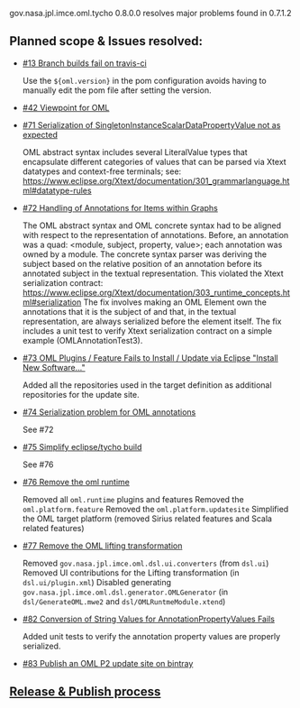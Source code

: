 gov.nasa.jpl.imce.oml.tycho 0.8.0.0 resolves major problems found in 0.7.1.2

## Planned scope & Issues resolved:

- [#13 Branch builds fail on travis-ci](https://github.com/JPL-IMCE/gov.nasa.jpl.imce.oml.tycho/issues/13)

  Use the `${oml.version}` in the pom configuration avoids having to manually edit the pom file after setting the version.
  
- [#42 Viewpoint for OML](https://github.com/JPL-IMCE/gov.nasa.jpl.imce.oml.tycho/issues/42)

- [#71 Serialization of SingletonInstanceScalarDataPropertyValue not as expected](https://github.com/JPL-IMCE/gov.nasa.jpl.imce.oml.tycho/issues/71)

  OML abstract syntax includes several LiteralValue types that encapsulate different categories of values that can be parsed
  via Xtext datatypes and context-free terminals; see: https://www.eclipse.org/Xtext/documentation/301_grammarlanguage.html#datatype-rules
  
- [#72 Handling of Annotations for Items within Graphs](https://github.com/JPL-IMCE/gov.nasa.jpl.imce.oml.tycho/issues/72)

  The OML abstract syntax and OML concrete syntax had to be aligned with respect to the representation of annotations.
  Before, an annotation was a quad: <module, subject, property, value>; each annotation was owned by a module.
  The concrete syntax parser was deriving the subject based on the relative position of an annotation
  before its annotated subject in the textual representation. This violated the Xtext serialization contract:
  https://www.eclipse.org/Xtext/documentation/303_runtime_concepts.html#serialization
  The fix involves making an OML Element own the annotations that it is the subject of and that,
  in the textual representation, are always serialized before the element itself.
  The fix includes a unit test to verify Xtext serialization contract on a simple example (OMLAnnotationTest3).
  
- [#73 OML Plugins / Feature Fails to Install / Update via Eclipse "Install New Software..."](https://github.com/JPL-IMCE/gov.nasa.jpl.imce.oml.tycho/issues/73)

  Added all the repositories used in the target definition as additional repositories for the update site.
  
- [#74 Serialization problem for OML annotations](https://github.com/JPL-IMCE/gov.nasa.jpl.imce.oml.tycho/issues/74)

  See #72
  
- [#75 Simplify eclipse/tycho build](https://github.com/JPL-IMCE/gov.nasa.jpl.imce.oml.tycho/issues/75)

  See #76
  
- [#76 Remove the oml runtime](https://github.com/JPL-IMCE/gov.nasa.jpl.imce.oml.tycho/issues/76)

  Removed all `oml.runtime` plugins and features
  Removed the `oml.platform.feature`
  Removed the `oml.platform.updatesite`
  Simplified the OML target platform (removed Sirius related features and Scala related features)
  
- [#77 Remove the OML lifting transformation](https://github.com/JPL-IMCE/gov.nasa.jpl.imce.oml.tycho/issues/77)

  Removed `gov.nasa.jpl.imce.oml.dsl.ui.converters` (from `dsl.ui`)
  Removed UI contributions for the Lifting transformation (in `dsl.ui/plugin.xml`)
  Disabled generating `gov.nasa.jpl.imce.oml.dsl.generator.OMLGenerator` (in `dsl/GenerateOML.mwe2` and `dsl/OMLRuntmeModule.xtend`)
  
- [#82 Conversion of String Values for AnnotationPropertyValues Fails](https://github.com/JPL-IMCE/gov.nasa.jpl.imce.oml/issues/82)

  Added unit tests to verify the annotation property values are properly serialized.
  
- [#83 Publish an OML P2 update site on bintray](https://github.com/JPL-IMCE/gov.nasa.jpl.imce.oml/issues/83)

## [Release & Publish process](publishProcess.markdown)